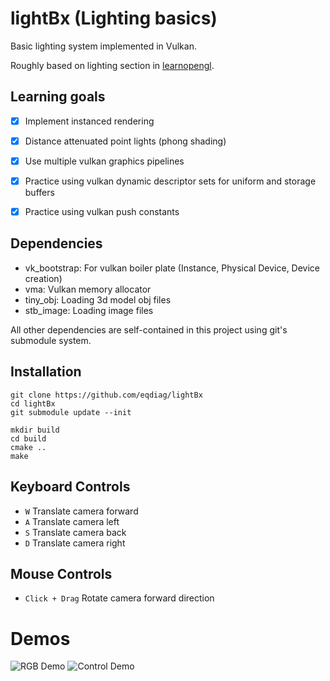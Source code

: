 # lightBx (Lighting basics)

Basic lighting system implemented in Vulkan.

Roughly based on lighting section in [learnopengl](https://learnopengl.com/Lighting).


## Learning goals
- [x] Implement instanced rendering 
- [x] Distance attenuated point lights (phong shading)
- [x] Use multiple vulkan graphics pipelines
- [x] Practice using vulkan dynamic descriptor sets for uniform and storage buffers
- [x] Practice using vulkan push constants 


## Dependencies
- vk_bootstrap: For vulkan boiler plate (Instance, Physical Device, Device creation)
- vma: Vulkan memory allocator
- tiny_obj: Loading 3d model obj files
- stb_image: Loading image files

All other dependencies are self-contained in this project using git's submodule system.



## Installation

```
git clone https://github.com/eqdiag/lightBx
cd lightBx
git submodule update --init

mkdir build
cd build
cmake ..
make
```



## Keyboard Controls
  * `W` Translate camera forward
  * `A` Translate camera left
  * `S` Translate camera back
  * `D` Translate camera right


## Mouse Controls
  * `Click + Drag` Rotate camera forward direction

# Demos
![RGB Demo](/screenshots/rgb.gif "RGB")
![Control Demo](/screenshots/control.gif "Control")

